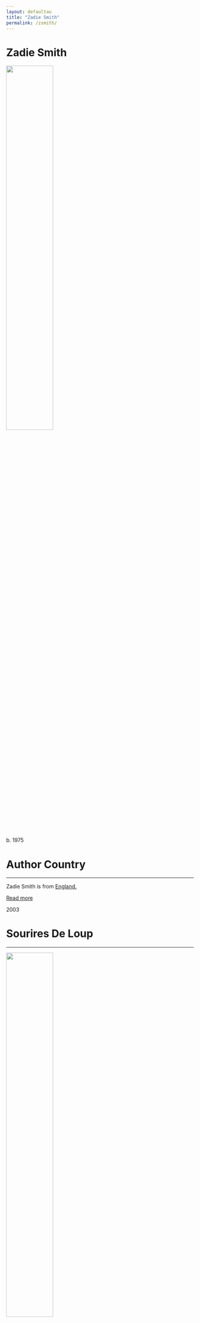 ```yaml
---
layout: defaultau
title: "Zadie Smith"
permalink: /zsmith/
---
```

<!-- partial:index.partial.html -->
<div class="content">
     <h1>Zadie Smith</h1>
    <div class="quote">
        <div><img src="http://t2.gstatic.com/licensed-image?q=tbn:ANd9GcSSkEqsXcGNMED-y756RJrnriUmA33MgQbALbQTq5GblwDrZJ9AOqeMkKa8sR4m3czrIZTQdZbAuP9kelM" height="50%" width = "50%" class="logo"></div>
    </div>
    <div class="timeline">
        <div style="padding-bottom:100px;"></div>
        <div class="block">
             <div class="date right"><p class="right">b. 1975</p></div>
            <div class="dot"></div>
            <div class="left first">
            <div class="author_country">
                <h1>Author Country</h1><hr>
          <div class="aclocation">  <p>Zadie Smith is from <a href="{{ site.baseurl }}/11/">England.</a></p></div>
              <div class="acreadmore">  <a href="https://en.wikipedia.org/wiki/Zadie_Smith" target="_blank">Read more</a></div>
            </div>
            </div>
        <div class="block">
            <div class="date left"><p class="left">2003</p></div>
            <div class="dot"></div>
            <div class="right">
                <h1>Sourires De Loup</h1><hr>
                <p><img src="https://m.media-amazon.com/images/I/41nBcqMoN5L._SX302_BO1,204,203,200_.jpg" height="50%" width = "50%"></p>
                <p>
    	    Co-Author: Claude Demanuelli
                Language: French<br/>
                Publisher: Gallimard<br/>
                Pub_location: Paris, France<br/>
                Genre: Fiction (Novel)<br/>
                Length: 738<br/>                   </p>
            </div>
        </div>
       <div class="block">
            <div class="date left"><p class="left">2012</p></div>
            <div class="dot"></div>
            <div class="right">
                <h1>Changing My Mind: Occasional Essays</h1><hr>
                <p><img src="https://m.media-amazon.com/images/I/41xM-gk4oeL.jpg" height="50%" width = "50%"></p>
                <p>
                Language: English<br/>
                Publisher: Hamish Hamilton Canada<br/>
                Pub_location: Toronto, ON, Canada<br/>
                Genre: Nonfiction<br/>
                Length: 324<br/>                   </p>
            </div>
        </div>
       <div class="block">
            <div class="date left"><p class="left">2016</p></div>
            <div class="dot"></div>
            <div class="right">
                <h1>De La Beauté</h1><hr>
                <p><img src="https://m.media-amazon.com/images/I/41GZakDpueL._SX302_BO1,204,203,200_.jpg" height="50%" width = "50%"></p>
                <p>
                Co-Author: Philippe Aronson 
	    Language: French<br/>
                Publisher: Gallimard<br/>
                Pub_location: Paris, France<br/>
                Genre: Fiction (Novel)<br/>
                Length: 608<br/>                   </p>
            </div>
        </div>
       <div class="block">
            <div class="date left"><p class="left">2017</p></div>
            <div class="dot"></div>
            <div class="right">
                <h1>Biale Zeby</h1><hr>
                <p><img src="https://m.media-amazon.com/images/I/51OKfjBOq1L._SY291_BO1,204,203,200_QL40_FMwebp_.jpg" height="50%" width = "50%"></p>
                <p>
                Co-Author(s): Zbigniew Batko; Spoleczny Instytut Wydawniczy Znak
	    Language: Polish<br/>
                Publisher: Wydawnictwo Znak<br/>
                Pub_location: Krakow, Poland<br/>
                Genre: Fiction (Novel)<br/>
                Length: 526 <br/>                   </p>
            </div>
        </div>
<div class="block">
            <div class="date left"><p class="left">2018</p></div>
            <div class="dot"></div>
            <div class="right">
                <h1>White Teeth</h1><hr>
                <p><img src="https://m.media-amazon.com/images/I/51kYGxXkUIL._SX324_BO1,204,203,200_.jpg" height="50%" width = "50%"></p>
                <p>
                Co-Author(s): Lenny Henry 
	    Language: English<br/>
                Publisher: Random House Digital, Inc.<br/>
                Pub_location: New York, NY, United States<br/>
                Genre: Fiction (Novel)<br/>
                Length: 560<br/>                   </p>
            </div>
        </div>
       <div class="block">
            <div class="date left"><p class="left">2019</p></div>
            <div class="dot"></div>
            <div class="right">
                <h1>Feel Free: Essays</h1><hr>
                <p><img src="https://m.media-amazon.com/images/I/51y3hA3bGKL._SY291_BO1,204,203,200_QL40_ML2_.jpg" height="50%" width = "50%"></p>
                <p>
                Language: English<br/>
                Publisher: Penguin<br/>
                Pub_location: London, England<br/>
                Genre: Nonfiction<br/>
                Length: 480<br/>                   </p>
            </div>
        </div>
       <div class="block">
            <div class="date left"><p class="left">2019</p></div>
            <div class="dot"></div>
            <div class="right">
                <h1>Zähne Zeigen Roman</h1><hr>
                <p><img src="https://m.media-amazon.com/images/I/51ZK4pvjR0L._SY264_BO1,204,203,200_QL40_ML2_.jpg" height="50%" width = "50%"></p>
                <p>
                Co-Author(s): Ulrike Wasel; Klaus Timmermann, 
	    Language: German<br/>
                Publisher: M. Buchergilde Gutenberg<br/>
                Pub_location: Frankfurt, Germany<br/>
                Genre: Fiction (Novel)<br/>
                Length: 656<br/>                   </p>
            </div>
        </div>
       <div class="block">
            <div class="date left"><p class="left">2020</p></div>
            <div class="dot"></div>
            <div class="right">
                <h1>Dinti Albi</h1><hr>
                <p><img src="https://www.bookblog.ro/wp-content/uploads/Carte_Dinti-albi_46804c.jpg" height="50%" width = "50%"></p>
                <p>
                Language: English<br/>
                Publisher: Litera Media Group<br/>
                Pub_location: Bucuresti, Romania<br/>
                Genre: Fiction (Novel)<br/>
                Length: 568<br/>                   </p>
            </div>
        </div>
      <div class="block">
            <div class="date left"><p class="left">2021</p></div>
            <div class="dot"></div>
            <div class="right">
                <h1>NW</h1><hr>
                <p><img src="https://upload.wikimedia.org/wikipedia/en/9/9d/NWbookcover.jpg" height="50%" width = "50%"></p>
                <p>
                Language: English<br/>
                Publisher: Penguin<br/>
                Pub_location: Amsterdam, Netherlands<br/>
                Genre: Fiction (Novel)<br/>
                Length: 304<br/>                   </p>
            </div>
        </div>
       <div class="block">
            <div class="date left"><p class="left">2021</p></div>
            <div class="dot"></div>
            <div class="right">
                <h1>The Embassy Of Cambodia</h1><hr>
                <p><img src="https://images-na.ssl-images-amazon.com/images/S/compressed.photo.goodreads.com/books/1394764120i/17565927.jpg" height="50%" width = "50%"></p>
                <p>
                Co-Author(s): Daniela Anton 
	    Language: English<br/>
                Publisher: Ernst Klett Sprachen GmbH<br/>
                Pub_location: Stuttgart, Germany<br/>
                Genre: Fiction (Novel)<br/>
                Length: 70<br/>                   </p>
            </div>
        </div>
       <div class="block">
            <div class="date left"><p class="left">2021</p></div>
            <div class="dot"></div>
            <div class="right">
                <h1>On Beauty</h1><hr>
                <p><img src="https://images-na.ssl-images-amazon.com/images/S/compressed.photo.goodreads.com/books/1598196388i/3679.jpg" height="50%" width = "50%"></p>
                <p>
                Co-Author(s): Peter Francis James
	    Language: English<br/>
                Publisher: Penguin Books<br/>
                Pub_location: London, England<br/>
                Genre: Fiction (Novel)<br/>
                Length: 445<br/>                   </p>
            </div>
        </div>
       <div class="block">
            <div class="date left"><p class="left">32</p></div>
            <div class="dot"></div>
            <div class="right">
                <h1>Weirdo</h1><hr>
                <p><img src="https://m.media-amazon.com/images/I/41rArONm2PL._SX383_BO1,204,203,200_.jpg" height="50%" width = "50%"></p>
                <p>
                Co-Author(s): Nick Laird; Magenta Fox, 
	    Language: English<br/>
                Publisher: Puffin<br/>
                Pub_location: London, England<br/>
                Genre: Fiction (Novel)<br/>
                Length: <br/>                   </p>
            </div>
        </div>
